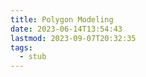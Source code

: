 ```yaml
---
title: Polygon Modeling
date: 2023-06-14T13:54:43
lastmod: 2023-09-07T20:32:35
tags:
  - stub
---
```

